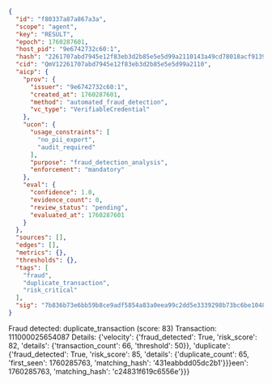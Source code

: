 ```json
{
  "id": "f80337a87a867a3a",
  "scope": "agent",
  "key": "RESULT",
  "epoch": 1760287601,
  "host_pid": "9e6742732c60:1",
  "hash": "2261707abd7945e12f83eb3d2b85e5e5d99a2110143a49cd78018acf91397aec",
  "cid": "QmV12261707abd7945e12f83eb3d2b85e5e5d99a2110",
  "aicp": {
    "prov": {
      "issuer": "9e6742732c60:1",
      "created_at": 1760287601,
      "method": "automated_fraud_detection",
      "vc_type": "VerifiableCredential"
    },
    "ucon": {
      "usage_constraints": [
        "no_pii_export",
        "audit_required"
      ],
      "purpose": "fraud_detection_analysis",
      "enforcement": "mandatory"
    },
    "eval": {
      "confidence": 1.0,
      "evidence_count": 0,
      "review_status": "pending",
      "evaluated_at": 1760287601
    }
  },
  "sources": [],
  "edges": [],
  "metrics": {},
  "thresholds": {},
  "tags": [
    "fraud",
    "duplicate_transaction",
    "risk_critical"
  ],
  "sig": "7b836b73e6bb59b8ce9adf5854a83a0eea99c2dd5e3339298b73bc6be10486fe"
}
```

Fraud detected: duplicate_transaction (score: 83)
Transaction: 111000025654087
Details: {'velocity': {'fraud_detected': True, 'risk_score': 82, 'details': {'transaction_count': 66, 'threshold': 50}}, 'duplicate': {'fraud_detected': True, 'risk_score': 85, 'details': {'duplicate_count': 65, 'first_seen': 1760285763, 'matching_hash': '431eabbdd05dc2b1'}}}een': 1760285763, 'matching_hash': 'c24831f619c6556e'}}}